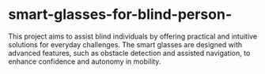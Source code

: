 # smart-glasses-for-blind-person-
This project aims to assist blind individuals by offering practical and intuitive solutions for everyday challenges. The smart glasses are designed with advanced features, such as obstacle detection and assisted navigation, to enhance confidence and autonomy in mobility.
